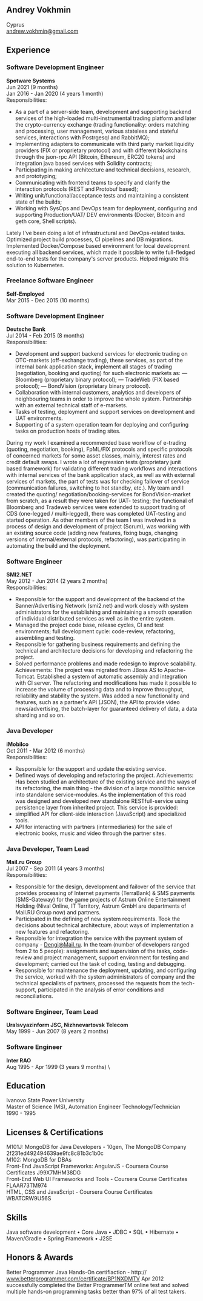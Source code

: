 ## Andrey Vokhmin 
Cyprus \
andrew.vokhmin@gmail.com

## Experience

### Software Development Engineer
**Spotware Systems** \
Jun 2021 (9 months) \
Jan 2016 - Jan 2020 (4 years 1 month) \
Responsibilities:
- As a part of a server-side team, development and supporting backend services of the high-loaded multi-instrumental trading platform and later the crypto-currency exchange (trading functionality: orders matching and processing, user management, various stateless and stateful services, interactions with Postrgesql and RabbitMQ);
- Implementing adapters to communicate with third party market liquidity providers (FIX or proprietary protocol) and with different blockchains through the json-rpc API (Bitcoin, Ethereum, ERC20 tokens) and integration java based services with Solidity contracts;
- Participating in making architecture and technical decisions, research, and prototyping;
- Communicating with frontend teams to specify and clarify the interaction protocols (REST and Protobuf based);
- Writing unit/functional/acceptance tests and maintaining a consistent state of the builds;
- Working with SysOps and DevOps team for deployment, configuring and supporting Production/UAT/ DEV environments (Docker, Bitcoin and geth core, Shell scripts).

Lately I've been doing a lot of infrastructural and DevOps-related tasks. Optimized project build processes, CI pipelines and DB migrations. Implemented Docker/Compose based environment for local development executing all backend services, which made it possible to write full-fledged end-to-end tests for the company's server products. Helped migrate this solution to Kubernetes.

### Freelance Software Engineer
**Self-Employed** \
Mar 2015 - Dec 2015 (10 months)

### Software Development Engineer
**Deutsche Bank** \
Jul 2014 - Feb 2015 (8 months) \
Responsibilities:
- Development and support backend services for electronic trading on OTC-markets (off-exchange trading), these services, as part of the internal bank application stack, implement all stages of trading (negotiation, booking and quoting) for such electronic markets as:
— Bloomberg (proprietary binary protocol);
— TradeWeb (FIX based protocol);
— BondVision (proprietary binary protocol).
- Collaboration with internal customers, analytics and developers
of neighbouring teams in order to improve the whole
system. Partnership with an external technical staff of e-markets.
- Tasks of testing, deployment and support services on development and UAT environments.
- Supporting of a system operation team for deploying and configuring tasks on production hosts of trading sites.

During my work I examined a recommended base workflow of e-trading (quoting, negotiation, booking), FpML/FIX protocols and specific protocols of concerned markets for some asset classes, mainly, interest rates and credit default swaps. I wrote a lot of regression tests (proprietary junit based framework) for validating different trading workflows and interactions with internal services of the bank application stack, as well as with external services of markets, the part of tests was for checking failover of service (communication failures, switching to hot standby, etc.). My team and I created the quoting/ negotiation/booking-services for BondVision-market from scratch, as a result they were taken for UAT- testing; the functional of Bloomberg and Tradeweb services were extended to support trading of CDS (one-legged / multi-legged), there was completed UAT-testing and started operation. As other members of the team I was involved in a process of design and development of project (Scrum), was working with an existing source code (adding new features, fixing bugs, changing versions of internal/external protocols, refactoring), was participating in automating the build and the deployment.

### Software Engineer
**SMI2.NET** \
May 2012 - Jun 2014 (2 years 2 months) \
Responsibilities:
- Responsible for the support and development of the backend of the Banner/Advertising Network (smi2.net) and work closely with system administrators for the establishing and maintaining a smooth operation of individual distributed services as well as in the entire system.
- Managed the project code base, release cycles, CI and test environments; full development cycle: code-review, refactoring, assembling and testing.
- Responsible for gathering business requirements and defining the technical and architecture decisions for developing and refactoring the project.
- Solved performance problems and made redesign to improve scalability.
Achievements:
The project was migrated from JBoss AS to Apache-Tomcat. Established a system of automatic assembly and integration with CI server. The refactoring and modifications has made it possible to increase the volume of processing data and to improve throughput, reliability and stability the system. Was added a new functionality and features, such as a partner's API (JSON), the API to provide video news/advertising, the batch-layer for guaranteed delivery of data, a data sharding and so on.

### Java Developer
**iMobilco** \
Oct 2011 - Mar 2012 (6 months) \
Responsibilities:
- Responsible for the support and update the existing service.
- Defined ways of developing and refactoring the project.
Achievements:
Has been studied an architecture of the existing service and the ways of its refactoring, the main thing - the division of a large monolithic service into standalone service-modules. As the implementation of this road was designed and developed new standalone RESTfull-service using persistence layer from inherited project. This service is provided:
- simplified API for client-side interaction (JavaScript) and specialized tools.
- API for interacting with partners (intermediaries) for the sale of electronic books, music and video through the partner sites.

### Java Developer, Team Lead
**Mail.ru Group** \
Jul 2007 - Sep 2011 (4 years 3 months) \
Responsibilities:
- Responsible for the design, development and failover of the service that provides processing of Internet payments (TerraBank) & SMS payments (SMS-Gateway) for the game projects of Astrum Online Entertainment Holding (Nival Online, IT Territory, Astrum GmbH are departments of Mail.RU Group now) and partners.
- Participated in the defining of new system requirements. Took the decisions about technical architecture, about ways of implementation a new features and refactoring.
- Responsible for integration the service with the payment system of company - Dengi@Mail.ru.
In the team (number of developers ranged from 2 to 5 people): assignments and supervision of the tasks, code-review and project management, support environment for testing and development; carried out the task of coding, testing and debugging.
- Responsible for maintenance the deployment, updating, and configuring the service, worked with the system administrators of company and the technical specialists of partners, processed the requests from the tech-support, participated in the analysis of error conditions and reconciliations.

### Software Engineer, Team Lead
**Uralsvyazinform JSC, Nizhnevartovsk Telecom** \
May 1999 - Jun 2007 (8 years 2 months)

### Software Engineer
**Inter RAO** \
Aug 1995 - Apr 1999 (3 years 9 months) \

## Education
Ivanovo State Power University \
Master of Science (MS), Automation Engineer Technology/Technician \
1990 - 1995

## Licenses & Certifications

M101J: MongoDB for Java Developers - 10gen, The MongoDB Company
2f231ed492494639ae9fc8c81b3c1b0c \
M102: MongoDB for DBAs \
Front-End JavaScript Frameworks: AngularJS - Coursera Course Certificates
J99X7MHM38DG \
Front-End Web UI Frameworks and Tools - Coursera Course Certificates FLAAR73TM974 \
HTML, CSS and JavaScript - Coursera Course Certificates WBATCRW9U56S

## Skills

Java software development • Core Java • JDBC • SQL • Hibernate • Maven/Gradle • Spring Framework • J2SE

## Honors & Awards

Better Programmer Java Hands-On certifiaction - http:// www.betterprogrammer.com/certificate/BP1NXDMTV
Apr 2012\
successfully completed the Better ProgrammerTM online test and solved multiple hands-on programming tasks better than 97% of all test takers.

